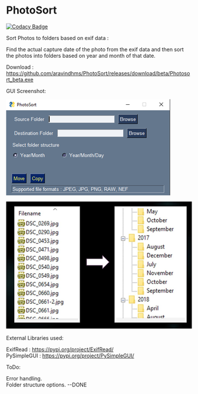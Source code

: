 # PhotoSort

[![Codacy Badge](https://api.codacy.com/project/badge/Grade/8e11b3f0d8164348a37838c549102181)](https://app.codacy.com/manual/aravindhms/PhotoSort?utm_source=github.com&utm_medium=referral&utm_content=aravindhms/PhotoSort&utm_campaign=Badge_Grade_Dashboard)

Sort Photos to folders based on exif data :

Find the actual capture date of the photo from the exif data and then sort the photos into folders based on year and month of that date.

Download : <https://github.com/aravindhms/PhotoSort/releases/download/beta/Photosort_beta.exe>

GUI Screenshot:

![Screenshot](Screenshots/Screenshot.png)

![Screenshot](Screenshots/Output.jpg)



External Libraries used:

ExifRead : <https://pypi.org/project/ExifRead/> \
PySimpleGUI : <https://pypi.org/project/PySimpleGUI/> 

ToDo:

Error handling.\
Folder structure options. --DONE
